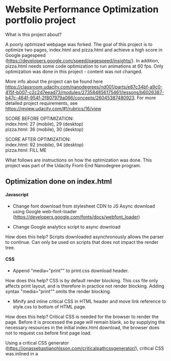 # Website Performance Optimization portfolio project

What is this project about? 

A poorly optimized webpage was forked. The goal of this project is to optimize two pages, index.html and pizza.html and achieve a high score in Google pagespeed (https://developers.google.com/speed/pagespeed/insights/). In addition, pizza.html needs some code optimization to run animations at 60 fps. Only optimization was done in this project - content was not changed.

More info about the project can be found here https://classroom.udacity.com/nanodegrees/nd001/parts/e87c34bf-a9c0-415f-b007-c2c2d7eead73/modules/273584856175461/lessons/b6026387-b47c-464f-954f-2f807979a066/concepts/26045387480923. For more detailed project requirements, see https://review.udacity.com/#!/rubrics/16/view

SCORE BEFORE OPTIMIZATION:  
index.html: 27 (mobile), 29 (desktop)  
pizza.html: 36 (mobile), 30 (desktop)  

SCORE AFTER OPTIMIZATION:  
index.html: 92 (mobile), 94 (desktop)  
pizza.html: FILL ME           
          
What follows are instructions on how the optimization was done. This project was part of the Udacity Front-End Nanodegree program. 

## Optimization done on index.html

#### Javascript

* Change font download from stylesheet CDN to JS Async download using Google web-font-loader        (https://developers.google.com/fonts/docs/webfont_loader)

* Change Google analytics script to async download 

How does this help? Scripts downloaded asynchronously allows the parser to continue.
Can only be used on scripts that does not impact the render tree.
  
#### CSS

* Append "media="print"" to print.css download header.

How does this help? CSS is by default render blocking. This css file only affects print layout, and is therefore in
practice not render blocking. Adding syntax "media="print"" omits the render blocking.
  
* Minify and inline critical CSS in HTML header and move link reference to style.css to bottom of HTML page. 

How does this help? Critical CSS is needed for the browser to render the page. Before it is processed the page will remain blank,   so   by supplying the necessary resources in the initial index.html download, the browser does not to request css before first page           load.

Using a critical CSS generator (https://jonassebastianohlsson.com/criticalpathcssgenerator/),  critical CSS was inlined in a <style>     block in header. The link reference to style.css was moved to the bottom of the page

#### Inlining images
* 3 thumbnail images inlined as Base64 strings.

How does this help? Inlining images into index.html reduces file requests. A drawback is that the images can no longer be cached. 

A quick note on size of index.html. This should, if possible, be no more than 14.3 kb. Below this threshold, the time needed to download the file is 1 RTT (round-time-trip). This is due to the congestion window of TCP/IP protocol. A segment (part of file sent) is ~1430 byte. TCP sends up to 10 segments before waiting for ACK, so in total 14320 byte = 14.3 kb. In short, this means that an index.html of < 14.3kb only requires 1 RTT (assuming no segments are lost enroute). A size higher than this (or a segment loss) will require 2 RTTs.

(Index.html was 5 kb at start. This gives ~9 kb to use for CSS and image inlining before 2 RTTs are needed)

After inlining 3 thumb images, size of index.html is now 14317 bytes.

  #### GULP (used for minification)

* Install node.js
* In project docs folder, type "npm init". This will create a package.json file
* Install gulp (globally): npm install --save gulp-install
* Install gulp (locally, in working dir): npm install --global gulp-cli

##### JS minification

* Install js-uglify (npm install --save-dev gulp-uglify) (JS minification)
* Setup gulpfile.js (https://www.npmjs.com/package/gulp-uglify)
* Run gulp

##### CSS minification

* Install css-lean (npm install gulp-clean-css --save-dev)
* Setup gulpfile.js (https://www.npmjs.com/package/gulp-clean-css)
* Run gulp


## Optimization done on pizza.html

#### Reduce load time of slider

Two thing were done here:

* Reduce number of DOM calls from 3 to 1. 

This was done by making one initial request, storing it in a variable (randomPizzaContainerElement) and calling that instead of repeated DOM calls. This is a cheaper process to access than traversing through the DOM and will thus reduce load time.

* Use requestAnimationFrame for the resizing function

By calling putting the resize function inside requestAnimationFrame, this allows the browser to optimize the animation drawing job. 

As a result of these two methods, the animation load time was reduced from ~175 ms to less than 1 ms.


Web-resources used summary:

Google pagespeed: https://developers.google.com/speed/pagespeed/  
Base-64 encoding of images: https://www.base64-image.de/  
Critical CSS extractor: https://jonassebastianohlsson.com/criticalpathcssgenerator/  



